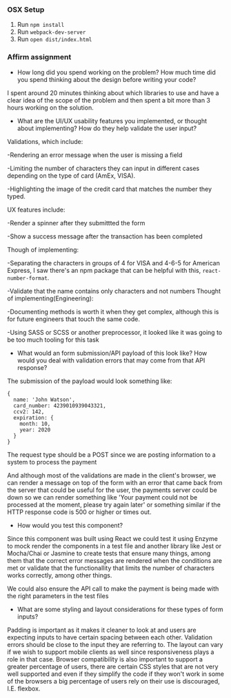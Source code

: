 ### OSX Setup

1. Run `npm install`
1. Run `webpack-dev-server`
1. Run `open dist/index.html`

### Affirm assignment

* How long did you spend working on the problem? How much time did you spend thinking about the design before writing your code?

I spent around 20 minutes thinking about which libraries to use and have a clear idea of the scope of the problem and then spent a bit more than 3 hours working on the solution.

* What are the UI/UX usability features you implemented, or thought about implementing? How do they help validate the user input?

Validations, which include:

-Rendering an error message when the user is missing a field

-Limiting the number of characters they can input in different cases depending on the type of card (AmEx, VISA).

-Highlighting the image of the credit card that matches the number they typed.

UX features include:

-Render a spinner after they submittted the form

-Show a success message after the transaction has been completed

Though of implementing:

-Separating the characters in groups of 4 for VISA and 4-6-5 for American Express, I saw there's an npm package that can be helpful with this, `react-number-format`.

-Validate that the name contains only characters and not numbers
Thought of implementing(Engineering):

-Documenting methods is worth it when they get complex, although this is for future engineers that touch the same code.

-Using SASS or SCSS or another preprocessor, it looked like it was going to be too much tooling for this task

* What would an form submission/API payload of this look like? How would you deal with validation errors that may come from that API response?

The submission of the payload would look something like:
```
{
  name: 'John Watson',
  card_number: 4239010939043321,
  ccv2: 142,
  expiration: {
    month: 10,
    year: 2020
  }
}
```

The request type should be a POST since we are posting information to a system to process the payment

And although most of the validations are made in the client's browser, we can render a message on top of the form with an error that came back from the server that could be useful for the user, the payments server could be down so we can render something like 'Your payment could not be processed at the moment, please try again later' or something similar if the HTTP response code is 500 or higher or times out.

* How would you test this component?

Since this component was built using React we could test it using Enzyme to mock render the components in a test file and another library like Jest or Mocha/Chai  or Jasmine to create tests that ensure many things, among them that the correct error messages are rendered when the conditions are met or validate that the functionallity that limits the number of characters works correctly, among other things.

We could also ensure the API call to make the payment is being made with the right parameters in the test files

* What are some styling and layout considerations for these types of form inputs?

Padding is important as it makes it cleaner to look at and users are expecting inputs to have certain spacing between each other. Validation errors should be close to the input they are referring to. The layout can vary if we wish to support mobile clients as well since responsiveness plays a role in that case. Browser compatibility is also important to support a greater percentage of users, there are certain CSS styles that are not very well supported and even if they simplify the code if they won't work in some of the browsers a big percentage of users rely on their use is discouraged, I.E. flexbox.
